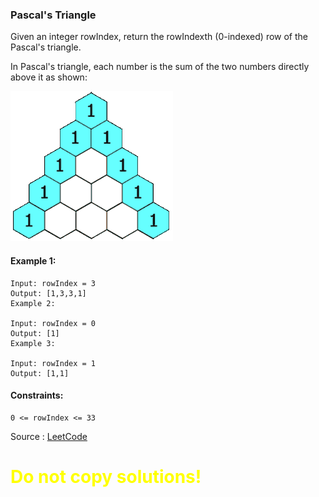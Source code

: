 ### Pascal's Triangle

Given an integer rowIndex, return the rowIndexth (0-indexed) row of the Pascal's triangle.

In Pascal's triangle, each number is the sum of the two numbers directly above it as shown:

![Pascals Triangle](./PascalTriangleAnimated2.gif)

#### Example 1:

```
Input: rowIndex = 3
Output: [1,3,3,1]
Example 2:

Input: rowIndex = 0
Output: [1]
Example 3:

Input: rowIndex = 1
Output: [1,1]
```

#### Constraints:

```
0 <= rowIndex <= 33
```

Source : [LeetCode](https://leetcode.com)

<h1 style="color : yellow;">Do not copy solutions!<h1>

